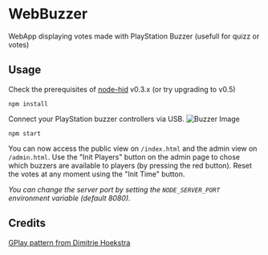 # WebBuzzer

WebApp displaying votes made with PlayStation Buzzer (usefull for quizz or votes)

## Usage

Check the prerequisites of [node-hid](https://github.com/node-hid/node-hid) v0.3.x (or try upgrading to v0.5)

```
npm install
```

Connect your PlayStation buzzer controllers via USB.
![Buzzer Image](http://www.virtualvideogamestore.com/uploads/8/1/9/4/8194123/s856811648446488490_p1044_i1_w500.jpeg)

```
npm start
```

You can now access the public view on `/index.html` and the admin view on `/admin.html`. Use the "Init Players" button on the admin page to chose which buzzers are available to players (by pressing the red button). Reset the votes at any moment using the "Init Time" button.

*You can change the server port by setting the `NODE_SERVER_PORT` environment variable (default 8080).*

## Credits

[GPlay pattern from Dimitrie Hoekstra](http://subtlepatterns.com/gplay/)
